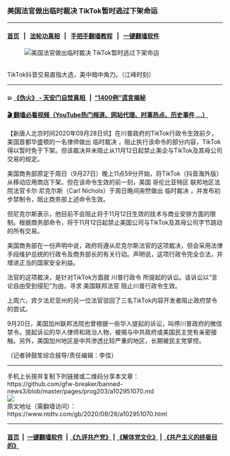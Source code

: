 ### 美国法官做出临时裁决 TikTok暂时逃过下架命运
------------------------

#### [首页](https://github.com/gfw-breaker/banned-news3/blob/master/README.md) &nbsp;&nbsp;|&nbsp;&nbsp; [法轮功真相](https://github.com/begood0513/basic/blob/master/README.md)  &nbsp;&nbsp;|&nbsp;&nbsp; [手把手翻墙教程](https://github.com/gfw-breaker/guides/wiki)  &nbsp;&nbsp;|&nbsp;&nbsp; [一键翻墙软件](https://github.com/gfw-breaker/nogfw/blob/master/README.md)  



<div><div class="featured_image">
 <figure>
  <img alt="美国法官做出临时裁决 TikTok暂时逃过下架命运" src="https://i.ntdtv.com/assets/uploads/2020/09/maxresdefault-2-33-800x450.jpg"/>
 </figure><br/>
 <span class="caption">
  TikTok抖音交易直指大选，美中暗中角力。（江峰时刻）
 </span>
</div>
</div><hr/>

#### 💥 [《伪火》 - 天安门自焚真相 ](http://158.247.195.190:10000/videos/blog/weihuo.html)&nbsp; |&nbsp; [“1400例”谎言揭秘  ](http://158.247.195.190:10000/videos/blog/jiexi1400.html)

#### [ 🎬  翻墙必看视频（YouTube热门频道、网站代理、时事热点、历史事件 ...）](https://github.com/gfw-breaker/links/blob/master/banned.md)

<div><div class="post_content" itemprop="articleBody">
 <p>
  【新唐人北京时间2020年09月28日讯】在川普政府的TikTok行政令生效前夕，美国首都华盛顿的一名律师做出
  <ok href="https://www.ntdtv.com/gb/临时裁决.htm">
   临时裁决
  </ok>
  ，阻止执行该命令的部分内容，TikTok得以暂时免于下架。但该裁决并未阻止从11月12日起禁止美企与TikTok及其母公司交易的规定。
 </p>
 <p>
  美国商务部原定于周日（9月27日）晚上11点59分开始，将TikTok（抖音海外版）从移动应用商店下架。但在该命令生效的前一刻，美国
  <ok href="https://www.ntdtv.com/gb/哥伦比亚特区.htm">
   哥伦比亚特区
  </ok>
  联邦地区法院法官卡尔·尼克尔斯（Carl Nichols）于周日晚间突然做出
  <ok href="https://www.ntdtv.com/gb/临时裁决.htm">
   临时裁决
  </ok>
  ，并发布初步禁制令，阻止商务部上述命令生效。
 </p>
 <p>
  但尼克尔斯表示，他目前不会阻止将于11月12日生效的技术与商业安排方面的限制。根据商务部命令，将于11月12日起禁止美国公司与TikTok及其母公司字节跳动的所有交易。
 </p>
 <p>
  美国商务部在一份声明中说，政府将遵从尼克尔斯法官的这项裁决，但会采用法律手段维护总统的行政令及商务部长的有关行动。声明说，这项行政令完全合法，并增进正当的国家安全利益。
 </p>
 <p>
  法官的这项裁决，是针对TikTok方面就
  <ok href="https://www.ntdtv.com/gb/川普行政令.htm">
   川普行政令
  </ok>
  所提起的诉讼。该诉讼以“言论自由受到侵犯”为由，寻求
  <ok href="https://www.ntdtv.com/gb/美国联邦法官.htm">
   美国联邦法官
  </ok>
  阻止川普行政令生效。
 </p>
 <p>
  上周六，宾夕法尼亚州的另一位法官驳回了三名TikTok内容开发者阻止政府禁令的尝试。
 </p>
 <p>
  9月20日，美国加州联邦法院也曾根据一些华人提起的诉讼，叫停川普政府的微信禁令。提起诉讼的华人律师和政治人物，被揭与中共政府或美国民主党有亲密接触。另外，美国加州地区是中共渗透比较严重的地区，长期被民主党掌控。
 </p>
 <p>
  （记者钟鼓笙综合报导/责任编辑：李佳）
 </p>
 <div class="single_ad">
 </div>
</div>
</div>
<hr/>
手机上长按并复制下列链接或二维码分享本文章：<br/>
https://github.com/gfw-breaker/banned-news3/blob/master/pages/prog203/a102951070.md <br/>
<a href='https://github.com/gfw-breaker/banned-news3/blob/master/pages/prog203/a102951070.md'><img src='https://github.com/gfw-breaker/banned-news3/blob/master/pages/prog203/a102951070.md.png'/></a> <br/>
原文地址（需翻墙访问）：https://www.ntdtv.com/gb/2020/09/28/a102951070.html


------------------------
#### [首页](https://github.com/gfw-breaker/banned-news3/blob/master/README.md) &nbsp;|&nbsp; [一键翻墙软件](https://github.com/gfw-breaker/nogfw/blob/master/README.md) &nbsp;| [《九评共产党》](https://github.com/gfw-breaker/9ping.md/blob/master/README.md#九评之一评共产党是什么) | [《解体党文化》](https://github.com/gfw-breaker/jtdwh.md/blob/master/README.md) | [《共产主义的终极目的》](https://github.com/gfw-breaker/gczydzjmd.md/blob/master/README.md)


<img src='http://gfw-breaker.win/banned-news3/pages/prog203/a102951070.md' width='0px' height='0px'/>